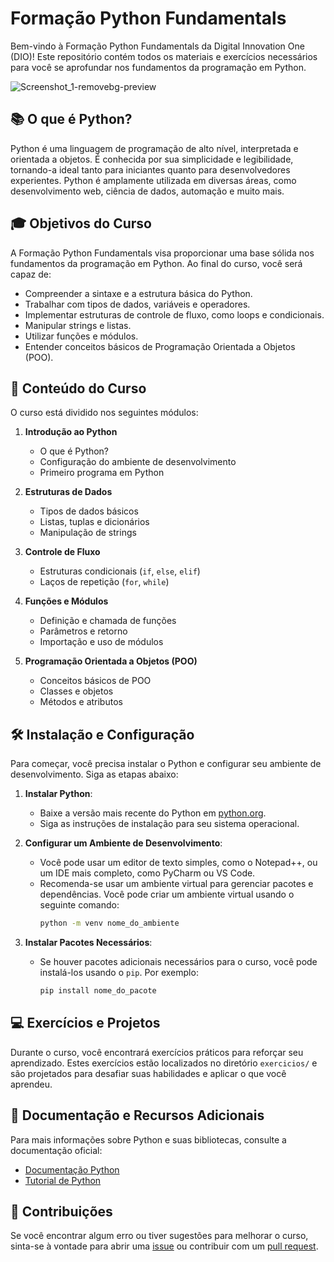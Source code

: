 # Formação Python Fundamentals

Bem-vindo à Formação Python Fundamentals da Digital Innovation One (DIO)! Este repositório contém todos os materiais e exercícios necessários para você se aprofundar nos fundamentos da programação em Python.

![Screenshot_1-removebg-preview](https://github.com/user-attachments/assets/2f4dd9a8-f041-43e5-a359-a52ff8d70346)


## 📚 O que é Python?

Python é uma linguagem de programação de alto nível, interpretada e orientada a objetos. É conhecida por sua simplicidade e legibilidade, tornando-a ideal tanto para iniciantes quanto para desenvolvedores experientes. Python é amplamente utilizada em diversas áreas, como desenvolvimento web, ciência de dados, automação e muito mais.

## 🎓 Objetivos do Curso

A Formação Python Fundamentals visa proporcionar uma base sólida nos fundamentos da programação em Python. Ao final do curso, você será capaz de:

- Compreender a sintaxe e a estrutura básica do Python.
- Trabalhar com tipos de dados, variáveis e operadores.
- Implementar estruturas de controle de fluxo, como loops e condicionais.
- Manipular strings e listas.
- Utilizar funções e módulos.
- Entender conceitos básicos de Programação Orientada a Objetos (POO).

## 🚀 Conteúdo do Curso

O curso está dividido nos seguintes módulos:

1. **Introdução ao Python**
   - O que é Python?
   - Configuração do ambiente de desenvolvimento
   - Primeiro programa em Python

2. **Estruturas de Dados**
   - Tipos de dados básicos
   - Listas, tuplas e dicionários
   - Manipulação de strings

3. **Controle de Fluxo**
   - Estruturas condicionais (`if`, `else`, `elif`)
   - Laços de repetição (`for`, `while`)

4. **Funções e Módulos**
   - Definição e chamada de funções
   - Parâmetros e retorno
   - Importação e uso de módulos

5. **Programação Orientada a Objetos (POO)**
   - Conceitos básicos de POO
   - Classes e objetos
   - Métodos e atributos

## 🛠️ Instalação e Configuração

Para começar, você precisa instalar o Python e configurar seu ambiente de desenvolvimento. Siga as etapas abaixo:

1. **Instalar Python**:
   - Baixe a versão mais recente do Python em [python.org](https://www.python.org/downloads/).
   - Siga as instruções de instalação para seu sistema operacional.

2. **Configurar um Ambiente de Desenvolvimento**:
   - Você pode usar um editor de texto simples, como o Notepad++, ou um IDE mais completo, como PyCharm ou VS Code.
   - Recomenda-se usar um ambiente virtual para gerenciar pacotes e dependências. Você pode criar um ambiente virtual usando o seguinte comando:
     ```bash
     python -m venv nome_do_ambiente
     ```

3. **Instalar Pacotes Necessários**:
   - Se houver pacotes adicionais necessários para o curso, você pode instalá-los usando o `pip`. Por exemplo:
     ```bash
     pip install nome_do_pacote
     ```

## 💻 Exercícios e Projetos

Durante o curso, você encontrará exercícios práticos para reforçar seu aprendizado. Estes exercícios estão localizados no diretório `exercicios/` e são projetados para desafiar suas habilidades e aplicar o que você aprendeu.

## 📄 Documentação e Recursos Adicionais

Para mais informações sobre Python e suas bibliotecas, consulte a documentação oficial:

- [Documentação Python](https://docs.python.org/3/)
- [Tutorial de Python](https://docs.python.org/3/tutorial/index.html)

## 🤝 Contribuições

Se você encontrar algum erro ou tiver sugestões para melhorar o curso, sinta-se à vontade para abrir uma [issue](https://github.com/seu-repositorio/issues) ou contribuir com um [pull request](https://github.com/seu-repositorio/pull/new/main).


